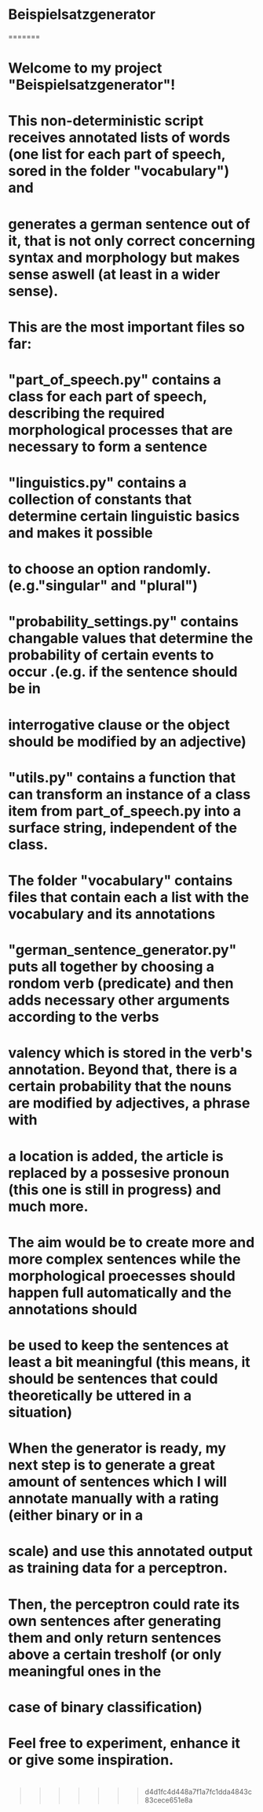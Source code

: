 # Beispielsatzgenerator

=======
# Welcome to my project "Beispielsatzgenerator"!
# This non-deterministic script receives annotated lists of words (one list for each part of speech, sored in the folder "vocabulary") and
# generates a german sentence out of it, that is not only correct concerning syntax and morphology but makes sense aswell (at least in a wider sense).
# This are the most important files so far:
# "part_of_speech.py" contains a class for each part of speech, describing the required morphological processes that are necessary to form a sentence
# "linguistics.py" contains a collection of constants that determine certain linguistic basics and makes it possible 
# to choose an option randomly. (e.g."singular" and "plural")
# "probability_settings.py" contains changable values that determine the probability of certain events to occur .(e.g. if the sentence should be in 
# interrogative clause or the object should be modified by an adjective)
# "utils.py" contains a function that can transform an instance of a class item from part_of_speech.py into a surface string, independent of the class.
# The folder "vocabulary" contains files that contain each a list with the vocabulary and its annotations
# "german_sentence_generator.py" puts all together by choosing a rondom verb (predicate) and then adds necessary other arguments according to the verbs
# valency which is stored in the verb's annotation. Beyond that, there is a certain probability that the nouns are modified by adjectives, a phrase with
# a location is added, the article is replaced by a possesive pronoun (this one is still in progress) and much more. 
#
# The aim would be to create more and more complex sentences while the morphological proecesses should happen full automatically and the annotations should
# be used to keep the sentences at least a bit meaningful (this means, it should be sentences that could theoretically be uttered in a situation)
# When the generator is ready, my next step is to generate a great amount of sentences which I will annotate manually with a rating (either binary or in a
# scale) and use this annotated output as training data for a perceptron.
# Then, the perceptron could rate its own sentences after generating them and only return sentences above a certain tresholf (or only meaningful ones in the
# case of binary classification)
#
# Feel free to experiment, enhance it or give some inspiration.
#
#
>>>>>>> d4d1fc4d448a7f1a7fc1dda4843c83cece651e8a
